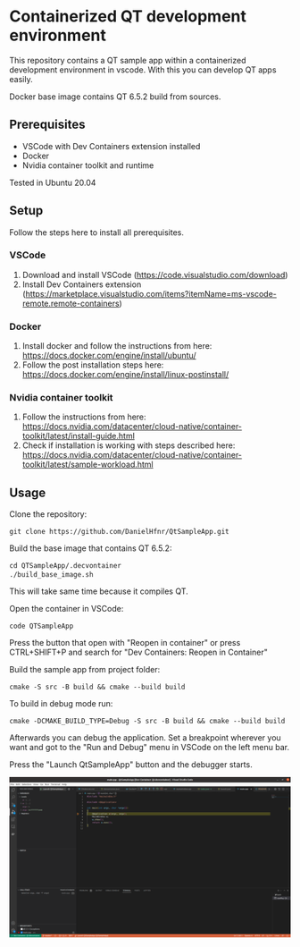 # Containerized QT development environment

This repository contains a QT sample app within a containerized development environment in vscode. With this you can develop QT apps easily.

Docker base image contains QT 6.5.2 build from sources.

## Prerequisites

- VSCode with Dev Containers extension installed
- Docker
- Nvidia container toolkit and runtime
  
Tested in Ubuntu 20.04

## Setup

Follow the steps here to install all prerequisites.

### VSCode

1. Download and install VSCode (https://code.visualstudio.com/download)
2. Install Dev Containers extension (https://marketplace.visualstudio.com/items?itemName=ms-vscode-remote.remote-containers)

### Docker

1. Install docker and follow the instructions from here: https://docs.docker.com/engine/install/ubuntu/
2. Follow the post installation steps here: https://docs.docker.com/engine/install/linux-postinstall/

### Nvidia container toolkit

1. Follow the instructions from here: https://docs.nvidia.com/datacenter/cloud-native/container-toolkit/latest/install-guide.html
2. Check if installation is working with steps described here: https://docs.nvidia.com/datacenter/cloud-native/container-toolkit/latest/sample-workload.html

## Usage

Clone the repository:

```clone
git clone https://github.com/DanielHfnr/QtSampleApp.git
```

Build the base image that contains QT 6.5.2:

```build base image
cd QTSampleApp/.decvontainer
./build_base_image.sh
```

This will take same time because it compiles QT.

Open the container in VSCode:

```OpenVSCode
code QTSampleApp
```

Press the button that open with "Reopen in container" or press CTRL+SHIFT+P and search for "Dev Containers: Reopen in Container"

Build the sample app from project folder:

```Build
cmake -S src -B build && cmake --build build
```

To build in debug mode run:

```BuildDebug
cmake -DCMAKE_BUILD_TYPE=Debug -S src -B build && cmake --build build
```

Afterwards you can debug the application. Set a breakpoint wherever you want and got to the "Run and Debug" menu in VSCode on the left menu bar. 

Press the "Launch QtSampleApp" button and the debugger starts.

![DebugApplication](docs/DebugQtApp.png)